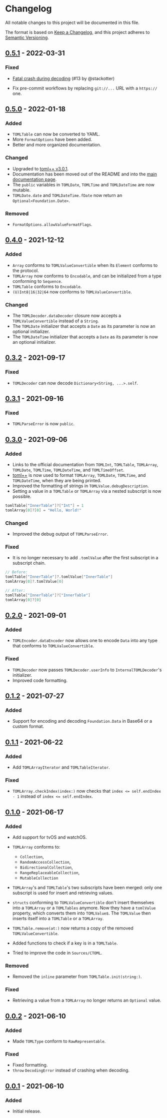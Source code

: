 # Changelog

All notable changes to this project will be documented in this file.

The format is based on [Keep a Changelog](https://keepachangelog.com/en/1.0.0/),
and this project adheres to [Semantic Versioning](https://semver.org/spec/v2.0.0.html).

## [0.5.1](https://github.com/LebJe/TOMLKit/releases/tag/0.5.1) - 2022-03-31

### Fixed
* [Fatal crash during decoding](https://github.com/LebJe/TOMLKit/issues/12) (#13 by @stackotter)

* Fix pre-commit workflows by replacing `git://...` URL with a `https://` one.

## [0.5.0](https://github.com/LebJe/TOMLKit/releases/tag/0.5.0) - 2022-01-18

### Added

-   `TOMLTable` can now be converted to YAML.
-   More `FormatOptions` have been added.
-   Better and more organized documentation.

### Changed

-   Upgraded to [toml++ v3.0.1](https://github.com/marzer/tomlplusplus/releases/tag/v3.0.1).
-   Documentation has been moved out of the README and into the [main documentation page](https://lebje.github.io/TOMLKit/documentation/tomlkit/).
-   The `public` variables in `TOMLDate`, `TOMLTime` and `TOMLDateTime` are now mutable.
-   `TOMLDate.date` and `TOMLDateTime.fDate` now return an `Optional<Foundation.Date>`.

### Removed

-   `FormatOptions.allowValueFormatFlags`.

## [0.4.0](https://github.com/LebJe/TOMLKit/releases/tag/0.4.0) - 2021-12-12

### Added

-   `Array` conforms to `TOMLValueConvertible` when its `Element` conforms to the protocol.
-   `TOMLArray` now conforms to `Encodable`, and can be initialized from a type conforming to `Sequence`.
-   `TOMLTable` conforms to `Encodable`.
-   `(U)Int8|16|32|64` now conforms to `TOMLValueConvertible`.

### Changed

-   The `TOMLDecoder.dataDecoder` closure now accepts a `TOMLValueConvertible` instead of a `String`.
-   The `TOMLDate` initializer that accepts a `Date` as its parameter is now an optional initializer.
-   The `TOMLDateTime` initializer that accepts a `Date` as its parameter is now an optional initializer.

## [0.3.2](https://github.com/LebJe/TOMLKit/releases/tag/0.3.2) - 2021-09-17

### Fixed

-   `TOMLDecoder` can now decode `Dictionary<String, ...>.self`.

## [0.3.1](https://github.com/LebJe/TOMLKit/releases/tag/0.3.1) - 2021-09-16

### Fixed

-   `TOMLParseError` is now `public`.

## [0.3.0](https://github.com/LebJe/TOMLKit/releases/tag/0.3.0) - 2021-09-06

### Added

-   Links to the official documentation from `TOMLInt`, `TOMLTable`, `TOMLArray`, `TOMLDate`, `TOMLTime`, `TOMLDateTime`, and `TOMLTimeOffset`.
-   [toml++](https://github.com/marzer/tomlplusplus/) is now used to format `TOMLArray`, `TOMLDate`, `TOMLTime`, and `TOMLDateTime`, when they are being printed.
-   Improved the formatting of strings in `TOMLValue.debugDescription`.
-   Setting a value in a `TOMLTable` or `TOMLArray` via a nested subscript is now possible.

```swift
tomlTable["InnerTable"]?["Int"] = 1
tomlArray[0]?[0] = "Hello, World!"
```

### Changed

-   Improved the debug output of `TOMLParseError`.

### Fixed

-   It is no longer necessary to add `.tomlValue` after the first subscript in a subscript chain.

```swift
// Before:
tomlTable["InnerTable"]?.tomlValue["InnerTable"]
tomlArray[0]?.tomlValue[0]

// After:
tomlTable["InnerTable"]?["InnerTable"]
tomlArray[0]?[0]
```

## [0.2.0](https://github.com/LebJe/TOMLKit/releases/tag/0.2.0) - 2021-09-01

### Added

-   `TOMLEncoder.dataEncoder` now allows one to encode `Data` into any type that conforms to `TOMLValueConvertible`.

### Fixed

-   `TOMLDecoder` now passes `TOMLDecoder.userInfo` to `InternalTOMLDecoder`'s initializer.
-   Improved code formatting.

## [0.1.2](https://github.com/LebJe/TOMLKit/releases/tag/0.1.2) - 2021-07-27

### Added

-   Support for encoding and decoding `Foundation.Data` in Base64 or a custom format.

## [0.1.1](https://github.com/LebJe/TOMLKit/releases/tag/0.1.1) - 2021-06-22

### Added

-   Add `TOMLArrayIterator` and `TOMLTableIterator`.

### Fixed

-   `TOMLArray.checkIndex(index:)` now checks that `index <= self.endIndex - 1` instead of `index <= self.endIndex`.

## [0.1.0](https://github.com/LebJe/TOMLKit/releases/tag/0.1.0) - 2021-06-17

### Added

-   Add support for tvOS and watchOS.

-   `TOMLArray` conforms to:

    -   `Collection`,
    -   `RandomAccessCollection`,
    -   `BidirectionalCollection`,
    -   `RangeReplaceableCollection`,
    -   `MutableCollection`

-   `TOMLArray`'s and `TOMLTable`'s two subscripts have been merged: only one subscript is used for insert and retrieving values.
-   `structs` conforming to `TOMLValueConvertible` don't insert themselves into a `TOMLArray` or a `TOMLTables` anymore.
    Now they have a `tomlValue` property, which converts them into `TOMLValue`s. The `TOMLValue` then inserts itself into a `TOMLTable` or a `TOMLArray`.
-   `TOMLTable.remove(at:)` now returns a copy of the removed `TOMLValueConvertible`.
-   Added functions to check if a key is in a `TOMLTable`.
-   Tried to improve the code in `Sources/CTOML`.

### Removed

-   Removed the `inline` parameter from `TOMLTable.init(string:)`.

### Fixed

-   Retrieving a value from a `TOMLArray` no longer returns an `Optional` value.

## [0.0.2](https://github.com/LebJe/TOMLKit/releases/tag/0.0.2) - 2021-06-10

### Added

-   Made `TOMLType` conform to `RawRepresentable`.

### Fixed

-   Fixed formatting.
-   `throw` `DecodingError` instead of crashing when decoding.

## [0.0.1](https://github.com/LebJe/TOMLKit/releases/tag/0.0.1) - 2021-06-10

### Added

-   Initial release.
